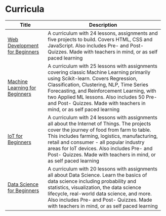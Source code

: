 # Curricula

| Title                                                                                   | Description                                                                                                                                                                                                                                                                                                                                               |
| ----------------------------------------------------------------------------------------------- | --------------------------------------------------------------------------------------------------------------------------------------------------------------------------------------------------------------------------------------------------------------------------------------------------------------------------------------------------------- |
| [Web Development for Beginners](https://github.com/microsoft/Web-Dev-For-Beginners) | A curriculum with 24 lessons, assignments and five projects to build. Covers HTML, CSS and JavaScript. Also includes Pre- and Post- Quizzes. Made with teachers in mind, or as self paced learning                                                                                       |
| [Machine Learning for Beginners](https://github.com/microsoft/ML-For-Beginners)     | A curriculum with 25 lessons with assignments covering classic Machine Learning primarily using Scikit-learn. Covers Regression, Classification, Clustering, NLP, Time Series Forecasting, and Reinforcement Learning, with two Applied ML lessons. Also includes 50 Pre- and Post- Quizzes. Made with teachers in mind, or as self paced learning        |
| [IoT for Beginners](https://github.com/microsoft/IoT-For-Beginners)                 | A curriculum with 24 lessons with assignments all about the Internet of Things. The projects cover the journey of food from farm to table. This includes farming, logistics, manufacturing, retail and consumer - all popular industry areas for IoT devices. Also includes Pre- and Post- Quizzes. Made with teachers in mind, or as self paced learning |
| [Data Science for Beginners](https://github.com/microsoft/Data-Science-For-Beginners)                 | A curriculum with 20 lessons with assignments all about Data Science. Learn the basics of data science including probability and statistics, visualization, the data science lifecycle, real-world data science, and more. Also includes Pre- and Post- Quizzes. Made with teachers in mind, or as self paced learning |
